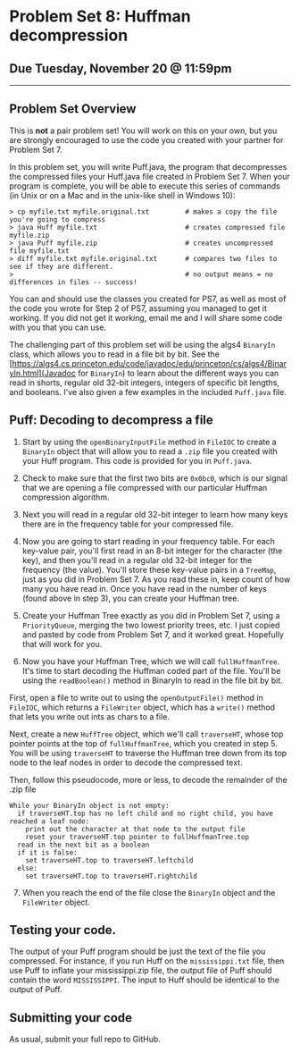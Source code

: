 # Problem Set 8: Huffman decompression

## Due Tuesday, November 20 @ 11:59pm

---

## Problem Set Overview

This is **not** a pair problem set! You will work on this on your own, but you are strongly encouraged to use the code you created with your partner for Problem Set 7.

In this problem set, you will write Puff.java, the program that decompresses the compressed files your Huff.java file created in Problem Set 7. When your program is complete, you will be able to execute this series of commands (in Unix or on a Mac and in the unix-like shell in Windows 10):

```
> cp myfile.txt myfile.original.txt         # makes a copy the file you're going to compress
> java Huff myfile.txt                      # creates compressed file myfile.zip
> java Puff myfile.zip                      # creates uncompressed file myfile.txt
> diff myfile.txt myfile.original.txt       # compares two files to see if they are different.
>                                           # no output means = no differences in files -- success!
```

You can and should use the classes you created for PS7, as well as most of the code you wrote for Step 2 of PS7, assuming you managed to get it working. If you did not get it working, email me and I will share some code with you that you can use.

The challenging part of this problem set will be using the algs4 `BinaryIn` class, which allows you to read in a file bit by bit. See the [https://algs4.cs.princeton.edu/code/javadoc/edu/princeton/cs/algs4/BinaryIn.html](Javadoc for `BinaryIn`) to learn about the different ways you can read in shorts, regular old 32-bit integers, integers of specific bit lengths, and booleans. I've also given a few examples in the included `Puff.java` file.

## Puff: Decoding to decompress a file

1. Start by using the `openBinaryInputFile` method in `FileIOC` to create a `BinaryIn` object that will allow you to read a `.zip` file you created with your Huff program. This code is provided for you in `Puff.java`.

2. Check to make sure that the first two bits are `0x0bc0`, which is our signal that we are opening a file compressed with our particular Huffman compression algorithm.

3. Next you will read in a regular old 32-bit integer to learn how many keys there are in the frequency table for your compressed file. 

4. Now you are going to start reading in your frequency table. For each key-value pair, you'll first read in an 8-bit integer for the character (the key), and then you'll read in a regular old 32-bit integer for the frequency (the value). You'll store these key-value pairs in a `TreeMap`, just as you did in Problem Set 7. As you read these in, keep count of how many you have read in. Once you have read in the number of keys (found above in step 3), you can create your Huffman tree.

5. Create your Huffman Tree exactly as you did in Problem Set 7, using a `PriorityQueue`, merging the two lowest priority trees, etc. I just copied and pasted by code from Problem Set 7, and it worked great. Hopefully that will work for you.

6. Now you have your Huffman Tree, which we will call `fullHuffmanTree`. It's time to start decoding the Huffman coded part of the file. You'll be using the `readBoolean()` method in BinaryIn to read in the file bit by bit. 

First, open a file to write out to using the `openOutputFile()` method in `FileIOC`, which returns a `FileWriter` object, which has a `write()` method that lets you write out ints as chars to a file.

Next, create a new `HuffTree` object, which we'll call `traverseHT`, whose top pointer points at the top of `fullHuffmanTree`, which you created in step 5. You will be using `traverseHT` to traverse the Huffman tree down from its top node to the leaf nodes in order to decode the compressed text. 

Then, follow this pseudocode, more or less, to decode the remainder of the .zip file

```
While your BinaryIn object is not empty: 
  if traverseHT.top has no left child and no right child, you have reached a leaf node:
    print out the character at that node to the output file
    reset your traverseHT.top pointer to fullHuffmanTree.top
  read in the next bit as a boolean
  if it is false:
    set traverseHT.top to traverseHT.leftchild
  else:
    set traverseHT.top to traverseHT.rightchild
```
    
7. When you reach the end of the file close the `BinaryIn` object and the `FileWriter` object.


## Testing your code.
The output of your Puff program should be just the text of the file you compressed. For instance, if you run Huff on the `mississippi.txt` file, then use Puff to inflate your mississippi.zip file, the output file of Puff should contain the word `MISSISSIPPI`. The input to Huff should be identical to the output of Puff.

## Submitting your code
As usual, submit your full repo to GitHub.
